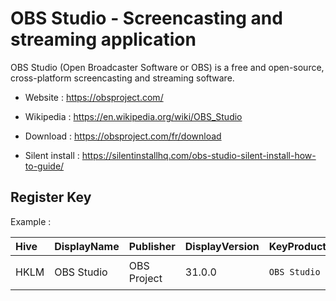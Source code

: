 # OBS Studio - Screencasting and streaming application

OBS Studio (Open Broadcaster Software or OBS) is a free and open-source,
cross-platform screencasting and streaming software.

* Website : https://obsproject.com/
* Wikipedia : https://en.wikipedia.org/wiki/OBS_Studio

* Download : https://obsproject.com/fr/download
* Silent install : https://silentinstallhq.com/obs-studio-silent-install-how-to-guide/


## Register Key

Example :

 | Hive | DisplayName | Publisher | DisplayVersion | KeyProduct | UninstallExe |
 |:---- |:----------- |:--------- |:-------------- |:---------- |:------------ |
 | HKLM | OBS Studio | OBS Project | 31.0.0 | `OBS Studio` | `"C:\Program Files\obs-studio\uninstall.exe"` |
